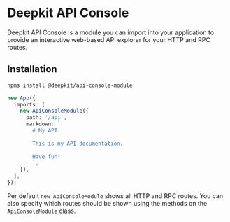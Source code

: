 # Deepkit API Console

Deepkit API Console is a module you can import into your application to provide an interactive
web-based API explorer for your HTTP and RPC routes.

## Installation

```bash
npms install @deepkit/api-console-module
```

```typescript
new App({
  imports: [
    new ApiConsoleModule({
      path: '/api',
      markdown: `
        # My API
        
        This is my API documentation.
        
        Have fun!
        `,
    }),
  ],
});
```

Per default `new ApiConsoleModule` shows all HTTP and RPC routes. You can also specify which routes should be shown using the methods on the `ApiConsoleModule` class.
